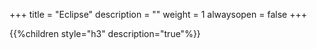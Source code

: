 +++
title = "Eclipse"
description = ""
weight = 1
alwaysopen = false
+++

{{%children style="h3" description="true"%}}